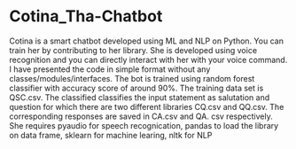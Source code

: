 # Cotina_Tha-Chatbot
Cotina is a smart chatbot developed using ML and NLP on Python. You can train her by contributing to her library. She is developed using voice recognition and you can directly interact with her with your voice command.
I have presented the code in simple format without any classes/modules/interfaces. The bot is trained using random forest classifier with accuracy score of around 90%. The training data set is QSC.csv. The classified classifies the input statement as salutation and question for which there are two different libraries CQ.csv and QQ.csv. The corresponding responses are saved in CA.csv and QA. csv respectively.
She requires pyaudio for speech recognication, pandas to load the library on data frame, sklearn for machine learing, nltk for NLP
